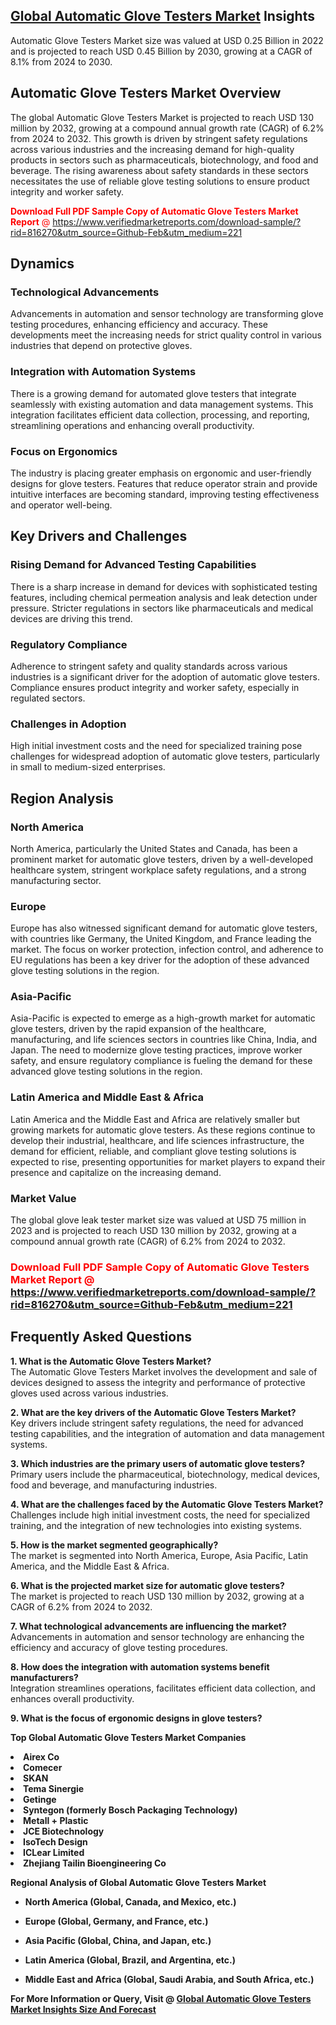 <h2><a href="https://www.verifiedmarketreports.com/download-sample/?rid=816270&amp;utm_source=Github&amp;utm_medium=221" target="_blank">Global Automatic Glove Testers Market</a> Insights</h2><p>Automatic Glove Testers Market size was valued at USD 0.25 Billion in 2022 and is projected to reach USD 0.45 Billion by 2030, growing at a CAGR of 8.1% from 2024 to 2030.</p><p> <h2>Automatic Glove Testers Market Overview</h2> <p>The global Automatic Glove Testers Market is projected to reach USD 130 million by 2032, growing at a compound annual growth rate (CAGR) of 6.2% from 2024 to 2032. This growth is driven by stringent safety regulations across various industries and the increasing demand for high-quality products in sectors such as pharmaceuticals, biotechnology, and food and beverage. The rising awareness about safety standards in these sectors necessitates the use of reliable glove testing solutions to ensure product integrity and worker safety. </p> <p><p><span class=""><span style="color: #ff0000;"><strong>Download Full PDF Sample Copy of Automatic Glove Testers Market Report</strong> @ </span><a href="https://www.verifiedmarketreports.com/download-sample/?rid=816270&amp;utm_source=Github-Feb&amp;utm_medium=221" target="_blank">https://www.verifiedmarketreports.com/download-sample/?rid=816270&amp;utm_source=Github-Feb&amp;utm_medium=221</a></span></p></p> <h2>Dynamics</h2> <h3>Technological Advancements</h3> <p>Advancements in automation and sensor technology are transforming glove testing procedures, enhancing efficiency and accuracy. These developments meet the increasing needs for strict quality control in various industries that depend on protective gloves. </p> <h3>Integration with Automation Systems</h3> <p>There is a growing demand for automated glove testers that integrate seamlessly with existing automation and data management systems. This integration facilitates efficient data collection, processing, and reporting, streamlining operations and enhancing overall productivity. </p> <h3>Focus on Ergonomics</h3> <p>The industry is placing greater emphasis on ergonomic and user-friendly designs for glove testers. Features that reduce operator strain and provide intuitive interfaces are becoming standard, improving testing effectiveness and operator well-being. </p> <h2>Key Drivers and Challenges</h2> <h3>Rising Demand for Advanced Testing Capabilities</h3> <p>There is a sharp increase in demand for devices with sophisticated testing features, including chemical permeation analysis and leak detection under pressure. Stricter regulations in sectors like pharmaceuticals and medical devices are driving this trend. </p> <h3>Regulatory Compliance</h3> <p>Adherence to stringent safety and quality standards across various industries is a significant driver for the adoption of automatic glove testers. Compliance ensures product integrity and worker safety, especially in regulated sectors. </p> <h3>Challenges in Adoption</h3> <p>High initial investment costs and the need for specialized training pose challenges for widespread adoption of automatic glove testers, particularly in small to medium-sized enterprises. </p> <h2>Region Analysis</h2> <h3>North America</h3> <p>North America, particularly the United States and Canada, has been a prominent market for automatic glove testers, driven by a well-developed healthcare system, stringent workplace safety regulations, and a strong manufacturing sector. </p> <h3>Europe</h3> <p>Europe has also witnessed significant demand for automatic glove testers, with countries like Germany, the United Kingdom, and France leading the market. The focus on worker protection, infection control, and adherence to EU regulations has been a key driver for the adoption of these advanced glove testing solutions in the region. </p> <h3>Asia-Pacific</h3> <p>Asia-Pacific is expected to emerge as a high-growth market for automatic glove testers, driven by the rapid expansion of the healthcare, manufacturing, and life sciences sectors in countries like China, India, and Japan. The need to modernize glove testing practices, improve worker safety, and ensure regulatory compliance is fueling the demand for these advanced glove testing solutions in the region. </p> <h3>Latin America and Middle East & Africa</h3> <p>Latin America and the Middle East and Africa are relatively smaller but growing markets for automatic glove testers. As these regions continue to develop their industrial, healthcare, and life sciences infrastructure, the demand for efficient, reliable, and compliant glove testing solutions is expected to rise, presenting opportunities for market players to expand their presence and capitalize on the increasing demand. </p> <h3>Market Value</h3> <p>The global glove leak tester market size was valued at USD 75 million in 2023 and is projected to reach USD 130 million by 2032, growing at a compound annual growth rate (CAGR) of 6.2% from 2024 to 2032. </p> <h3><p><span class=""><span style="color: #ff0000;"><strong>Download Full PDF Sample Copy of Automatic Glove Testers Market Report</strong> @ </span><a href="https://www.verifiedmarketreports.com/download-sample/?rid=816270&amp;utm_source=Github-Feb&amp;utm_medium=221" target="_blank">https://www.verifiedmarketreports.com/download-sample/?rid=816270&amp;utm_source=Github-Feb&amp;utm_medium=221</a></span></p></h3> <h2>Frequently Asked Questions</h2> <p><strong>1. What is the Automatic Glove Testers Market?</strong><br> The Automatic Glove Testers Market involves the development and sale of devices designed to assess the integrity and performance of protective gloves used across various industries. </p> <p><strong>2. What are the key drivers of the Automatic Glove Testers Market?</strong><br> Key drivers include stringent safety regulations, the need for advanced testing capabilities, and the integration of automation and data management systems. </p> <p><strong>3. Which industries are the primary users of automatic glove testers?</strong><br> Primary users include the pharmaceutical, biotechnology, medical devices, food and beverage, and manufacturing industries. </p> <p><strong>4. What are the challenges faced by the Automatic Glove Testers Market?</strong><br> Challenges include high initial investment costs, the need for specialized training, and the integration of new technologies into existing systems. </p> <p><strong>5. How is the market segmented geographically?</strong><br> The market is segmented into North America, Europe, Asia Pacific, Latin America, and the Middle East & Africa. </p> <p><strong>6. What is the projected market size for automatic glove testers?</strong><br> The market is projected to reach USD 130 million by 2032, growing at a CAGR of 6.2% from 2024 to 2032. </p> <p><strong>7. What technological advancements are influencing the market?</strong><br> Advancements in automation and sensor technology are enhancing the efficiency and accuracy of glove testing procedures. </p> <p><strong>8. How does the integration with automation systems benefit manufacturers?</strong><br> Integration streamlines operations, facilitates efficient data collection, and enhances overall productivity. </p> <p><strong>9. What is the focus of ergonomic designs in glove testers?</</p><p><strong>Top Global Automatic Glove Testers Market Companies</strong></p><div data-test-id=""><p><li>Airex Co</li><li> Comecer</li><li> SKAN</li><li> Tema Sinergie</li><li> Getinge</li><li> Syntegon (formerly Bosch Packaging Technology)</li><li> Metall + Plastic</li><li> JCE Biotechnology</li><li> IsoTech Design</li><li> ICLear Limited</li><li> Zhejiang Tailin Bioengineering Co</li></p><div><strong>Regional Analysis of&nbsp;Global Automatic Glove Testers Market</strong></div><ul><li dir="ltr"><p dir="ltr">North America&nbsp;(Global, Canada, and Mexico, etc.)</p></li><li dir="ltr"><p dir="ltr">Europe (Global, Germany, and France, etc.)</p></li><li dir="ltr"><p dir="ltr">Asia Pacific&nbsp;(Global, China, and Japan, etc.)</p></li><li dir="ltr"><p dir="ltr">Latin America&nbsp;(Global, Brazil, and Argentina, etc.)</p></li><li dir="ltr">Middle East and Africa&nbsp;(Global, Saudi Arabia, and South Africa, etc.)</li></ul><p><strong>For More Information or Query, Visit @&nbsp;</strong><strong><a href="https://www.verifiedmarketreports.com/product/automatic-glove-testers-market/?utm_source=Github&amp;utm_medium=221" target="_blank">Global Automatic Glove Testers Market Insights Size And Forecast</a></strong></p></div>
